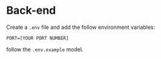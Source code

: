 # Back-end

Create a `.env` file and add the follow environment variables:
```dotenv
PORT=[YOUR PORT NUMBER]
```
follow the `.env.example` model.